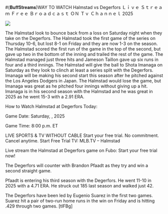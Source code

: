 #(𝐁𝐮𝐟𝐟𝐒𝐭𝐫𝐞𝐚𝐦𝐬)WAY TO WATCH Halmstad vs Degerfors Ｌｉｖｅ Ｓｔｒｅａｍ Ｆｒｅｅ Ｂｒｏａｄｃａｓｔ ＯＮ Ｔｖ Ｃｈａｎｎｅｌ  2025  
  
  
[![](https://i.imgur.com/qSNzIqt.png)](https://movie.rssnews.media/TOmhpZyXb.php)  
  
The Halmstad look to bounce back from a loss on Saturday night when they take on the Degerfors. The Halmstad took the first game of the series on Thursday 10-6, but lost 8-1 on Friday and they are now 1-3 on the season. The Halmstad scored the first run of the game in the top of the second, but gave up two in the bottom of the inning and trailed the rest of the game. The Halmstad managed just three hits and Jameson Taillon gave up six runs in four and a third innings. The Halmstad will give the ball to Shota Imanaga on Saturday as they look to clinch at least a series split with the Degerfors. Imanaga will be making his second start this season after he pitched against the Los Angeles Dodgers in Japan. The Halmstad would lose the game, but Imanaga was great as he pitched four innings without giving up a hit. Imanaga is in his second season with the Halmstad and he was great in 2025 as he went 15-3 with a 2.91 ERA.

How to Watch Halmstad at Degerfors Today:

Game Date: Saturday, , 2025

Game Time: 8:00 p.m. ET

LIVE SPORTS & TV WITHOUT CABLE
Start your free trial. No commitment. Cancel anytime.
Start Free Trial
TV: MLB.TV – Halmstad

Live stream the Halmstad at Degerfors game on Fubo: Start your free trial now!

The Degerfors will counter with Brandon Pfaadt as they try and win a second straight game.

Pfaadt is entering his third season with the Degerfors. He went 11-10 in 2025 with a 4.71 ERA. He struck out 185 last season and walked just 42.

The Degerfors have been led by Eugenio Suarez in the first two games. Suarez hit a pair of two-run home runs in the win on Friday and is hitting .429 through two games. [tIFBg]